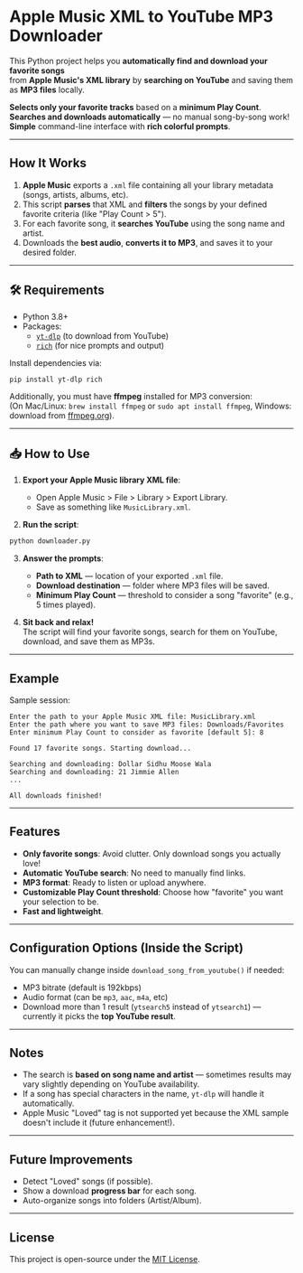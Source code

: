 # Apple Music XML to YouTube MP3 Downloader

This Python project helps you **automatically find and download your favorite songs**  
from **Apple Music's XML library** by **searching on YouTube** and saving them as **MP3 files** locally.

**Selects only your favorite tracks** based on a **minimum Play Count**.  
**Searches and downloads automatically** — no manual song-by-song work!  
**Simple** command-line interface with **rich colorful prompts**.

---

## How It Works

1. **Apple Music** exports a `.xml` file containing all your library metadata (songs, artists, albums, etc).
2. This script **parses** that XML and **filters** the songs by your defined favorite criteria (like "Play Count > 5").
3. For each favorite song, it **searches YouTube** using the song name and artist.
4. Downloads the **best audio**, **converts it to MP3**, and saves it to your desired folder.

---

## 🛠 Requirements

- Python 3.8+
- Packages:
  - [`yt-dlp`](https://github.com/yt-dlp/yt-dlp) (to download from YouTube)
  - [`rich`](https://github.com/Textualize/rich) (for nice prompts and output)

Install dependencies via:

```bash
pip install yt-dlp rich
```

Additionally, you must have **ffmpeg** installed for MP3 conversion:  
(On Mac/Linux: `brew install ffmpeg` or `sudo apt install ffmpeg`, Windows: download from [ffmpeg.org](https://ffmpeg.org/)).

---

## 📥 How to Use

1. **Export your Apple Music library XML file**:
   - Open Apple Music > File > Library > Export Library.
   - Save as something like `MusicLibrary.xml`.

2. **Run the script**:

```bash
python downloader.py
```

3. **Answer the prompts**:
   - **Path to XML** — location of your exported `.xml` file.
   - **Download destination** — folder where MP3 files will be saved.
   - **Minimum Play Count** — threshold to consider a song "favorite" (e.g., 5 times played).

4. **Sit back and relax!**  
The script will find your favorite songs, search for them on YouTube, download, and save them as MP3s.

---

## Example

Sample session:

```
Enter the path to your Apple Music XML file: MusicLibrary.xml
Enter the path where you want to save MP3 files: Downloads/Favorites
Enter minimum Play Count to consider as favorite [default 5]: 8

Found 17 favorite songs. Starting download...

Searching and downloading: Dollar Sidhu Moose Wala
Searching and downloading: 21 Jimmie Allen
...

All downloads finished!
```

---

## Features

- **Only favorite songs**: Avoid clutter. Only download songs you actually love!
- **Automatic YouTube search**: No need to manually find links.
- **MP3 format**: Ready to listen or upload anywhere.
- **Customizable Play Count threshold**: Choose how "favorite" you want your selection to be.
- **Fast and lightweight**.

---

## Configuration Options (Inside the Script)

You can manually change inside `download_song_from_youtube()` if needed:
- MP3 bitrate (default is 192kbps)
- Audio format (can be `mp3`, `aac`, `m4a`, etc)
- Download more than 1 result (`ytsearch5` instead of `ytsearch1`) — currently it picks the **top YouTube result**.

---

## Notes

- The search is **based on song name and artist** — sometimes results may vary slightly depending on YouTube availability.
- If a song has special characters in the name, `yt-dlp` will handle it automatically.
- Apple Music "Loved" tag is not supported yet because the XML sample doesn't include it (future enhancement!).

---

## Future Improvements

- Detect "Loved" songs (if possible).
- Show a download **progress bar** for each song.
- Auto-organize songs into folders (Artist/Album).

---

## License

This project is open-source under the [MIT License](LICENSE).
